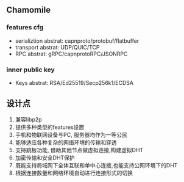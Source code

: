 ## Chamomile

### features cfg
- serializtion abstrat: capnproto/protobuf/flatbuffer
- transport abstrat: UDP/QUIC/TCP
- RPC abstrat: gRPC/capnprotoRPC/JSONRPC

### inner public key
- Keys abstrat: RSA/Ed25519/Secp256k1/ECDSA

## 设计点
1. 兼容libp2p
2. 提供多种类型的features设置
3. 手机和物联网设备与PC, 服务器均作为一等公民
4. 能够适应各种复杂的网络环境的传输和穿透
6. 支持跳板功能, 借助其他节点做虚拟连接,构建虚拟DHT
7. 加密传输和安全DHT保护
8. 既能支持局域网下全体互联和单中心连接,也能支持公网环境下的DHT
9. 根据连接数量和网络环境自动进行连接形式的切换
